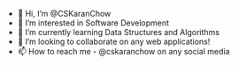 - 👋 Hi, I’m @CSKaranChow
- 👀 I’m interested in Software Development
- 🌱 I’m currently learning Data Structures and Algorithms
- 💞️ I’m looking to collaborate on any web applications!
- 📫 How to reach me - @cskaranchow on any social media

<!---
CSKaranChow/CSKaranChow is a ✨ special ✨ repository because its `README.md` (this file) appears on your GitHub profile.
You can click the Preview link to take a look at your changes.
--->
